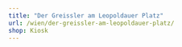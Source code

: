 ```yaml
---
title: "Der Greissler am Leopoldauer Platz"
url: /wien/der-greissler-am-leopoldauer-platz/
shop: Kiosk
---
```

